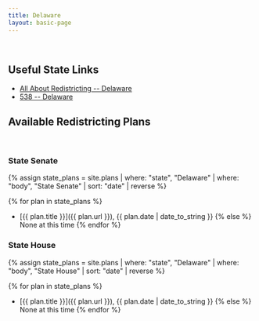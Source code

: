 ```yaml
---
title: Delaware
layout: basic-page
---
```


<br>

Useful State Links
---

- [All About Redistricting -- Delaware](https://redistricting.lls.edu/state/delaware/?cycle=2020&level=Congress&startdate=)
- [538 -- Delaware](https://projects.fivethirtyeight.com/redistricting-2022-maps/delaware/)

Available Redistricting Plans
---

<br>

### State Senate

{% assign state_plans = site.plans | where: "state", "Delaware" | where: "body", "State Senate" | sort: "date" | reverse %}

{% for plan in state_plans %}
- [{{ plan.title }}]({{ plan.url }}), {{ plan.date | date_to_string }}
{% else %}
None at this time
{% endfor %}


### State House

{% assign state_plans = site.plans | where: "state", "Delaware" | where: "body", "State House" | sort: "date" | reverse %}

{% for plan in state_plans %}
- [{{ plan.title }}]({{ plan.url }}), {{ plan.date | date_to_string }}
{% else %}
None at this time
{% endfor %}
